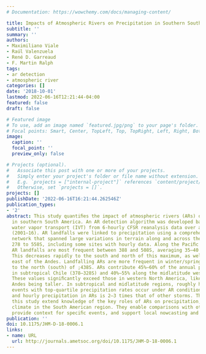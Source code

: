 ```yaml
---
# Documentation: https://wowchemy.com/docs/managing-content/

title: Impacts of Atmospheric Rivers on Precipitation in Southern South America
subtitle: ''
summary: ''
authors:
- Maximiliano Viale
- Raúl Valenzuela
- René D. Garreaud
- F. Martin Ralph
tags:
- ar detection
- atmospheric river
categories: []
date: '2018-10-01'
lastmod: 2022-06-16T12:21:44-04:00
featured: false
draft: false

# Featured image
# To use, add an image named `featured.jpg/png` to your page's folder.
# Focal points: Smart, Center, TopLeft, Top, TopRight, Left, Right, BottomLeft, Bottom, BottomRight.
image:
  caption: ''
  focal_point: ''
  preview_only: false

# Projects (optional).
#   Associate this post with one or more of your projects.
#   Simply enter your project's folder or file name without extension.
#   E.g. `projects = ["internal-project"]` references `content/project/deep-learning/index.md`.
#   Otherwise, set `projects = []`.
projects: []
publishDate: '2022-06-16T16:21:44.262546Z'
publication_types:
- '2'
abstract: This study quantiﬁes the impact of atmospheric rivers (ARs) on precipitation
  in southern South America. An AR detection algorithm was developed based on integrated
  water vapor transport (IVT) from 6-hourly CFSR reanalysis data over a 16-yr period
  (2001–16). AR landfalls were linked to precipitation using a comprehensive observing
  network that spanned large variations in terrain along and across the Andes from
  278 to 558S, including some sites with hourly data. Along the Paciﬁc (west) coast,
  AR landfalls are most frequent between 388 and 508S, averaging 35–40 days yr21.
  This decreases rapidly to the south and north of this maximum, as well as to the
  east of the Andes. Landfalling ARs are more frequent in winter/spring (summer/fall)
  to the north (south) of ;438S. ARs contribute 45%–60% of the annual precipitation
  in subtropical Chile (378–328S) and 40%–55% along the midlatitude west coast (378–478S).
  These values signiﬁcantly exceed those in western North America, likely due to the
  Andes being taller. In subtropical and midlatitude regions, roughly half of all
  events with top-quartile precipitation rates occur under AR conditions. Median daily
  and hourly precipitation in ARs is 2–3 times that of other storms. The results of
  this study extend knowledge of the key roles of ARs on precipitation, weather, and
  climate in the South American region. They enable comparisons with other areas globally,
  provide context for speciﬁc events, and support local nowcasting and forecasting.
publication: ''
doi: 10.1175/JHM-D-18-0006.1
links:
- name: URL
  url: http://journals.ametsoc.org/doi/10.1175/JHM-D-18-0006.1
---
```

